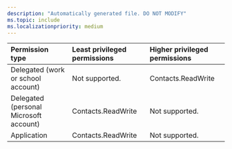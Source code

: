 ```yaml
---
description: "Automatically generated file. DO NOT MODIFY"
ms.topic: include
ms.localizationpriority: medium
---
```


|Permission type|Least privileged permissions|Higher privileged permissions|
|:---|:---|:---|
|Delegated (work or school account)|Not supported.|Contacts.ReadWrite|
|Delegated (personal Microsoft account)|Contacts.ReadWrite|Not supported.|
|Application|Contacts.ReadWrite|Not supported.|

